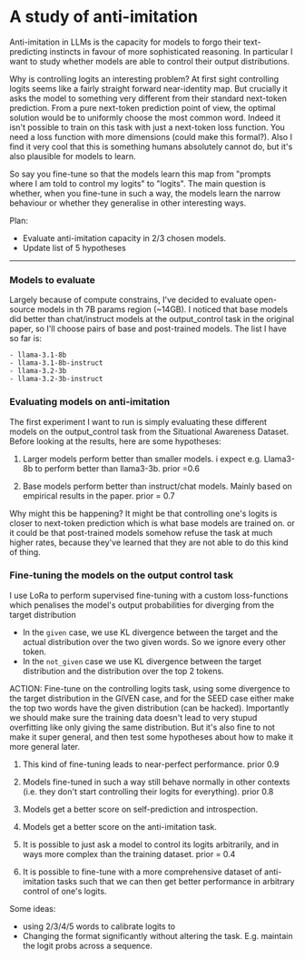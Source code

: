 # A study of anti-imitation

Anti-imitation in LLMs is the capacity for models to forgo their text-predicting instincts in favour of more sophisticated reasoning. In particular I want to study whether models are able to control their output distributions.

Why is controlling logits an interesting problem?
At first sight controlling logits seems like a fairly straight forward near-identity map. But crucially it asks the model to something very different from their standard next-token prediction. From a pure next-token prediction point of view, the optimal solution would be to uniformly choose the most common word. Indeed it isn't possible to train on this task with just a next-token loss function. You need a loss function with more dimensions (could make this formal?). Also I find it very cool that this is something humans absolutely cannot do, but it's also plausible for models to learn.

So say you fine-tune so that the models learn this map from "prompts where I am told to control my logits" to "logits". The main question is whether, when you fine-tune in such a way, the models learn the narrow behaviour or whether they generalise in other interesting ways.

Plan:
- Evaluate anti-imitation capacity in 2/3 chosen models.
- Update list of 5 hypotheses

-------------------------------
### Models to evaluate

Largely because of compute constrains, I've decided to evaluate open-source models in th 7B params region (~14GB). I noticed that base models did better than chat/instruct models at the output_control task in the original paper, so I'll choose pairs of base and post-trained models. The list I have so far is:

    - llama-3.1-8b
    - llama-3.1-8b-instruct
    - llama-3.2-3b
    - llama-3.2-3b-instruct


### Evaluating models on anti-imitation

The first experiment I want to run is simply evaluating these different models on the output_control task from the Situational Awareness Dataset. Before looking at the results, here are some hypotheses:

1) Larger models perform better than smaller models. i expect e.g. Llama3-8b to perform better than llama3-3b. prior =0.6


2) Base models perform better than instruct/chat models. Mainly based on empirical results in the paper. prior = 0.7

Why might this be happening? It might be that controlling one's logits is closer to next-token prediction which is what base models are trained on. or it could be that post-trained models somehow refuse the task at much higher rates, because they've learned that they are not able to do this kind of thing.

 ### Fine-tuning the models on the output control task

I use LoRa to perform supervised fine-tuning with a custom loss-functions which penalises the model's output probabilities for diverging from the target distribution

- In the `given` case, we use KL divergence between the target and the actual distribution over the two given words. So we ignore every other token.
- In the `not_given` case we use KL divergence between the target distribution and the distribution over the top 2 tokens.


ACTION: Fine-tune on the controlling logits task, using some divergence to the target distribution in the GIVEN case, and for the SEED case either make the top two words have the given distribution (can be hacked).
Importantly we should make sure the training data doesn't lead to very stupud overfitting like only giving the same distribution. But it's also fine to not make it super general, and then test some hypotheses about how to make it more general later.

1) This kind of fine-tuning leads to near-perfect performance. prior 0.9

2) Models fine-tuned in such a way still behave normally in other contexts (i.e. they don't start controlling their logits for everything). prior 0.8

3) Models get a better score on self-prediction and introspection.

4) Models get a better score on the anti-imitation task.

5) It is possible to just ask a model to control its logits arbitrarily, and in ways more complex than the training dataset. prior = 0.4

6) It is possible to fine-tune with a more comprehensive dataset of anti-imitation tasks such that we can then get better performance in arbitrary control of one's logits.

Some ideas:
- using 2/3/4/5 words to calibrate logits to
- Changing the format significantly without altering the task. E.g. maintain the logit probs across a sequence. 
